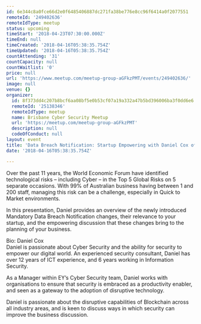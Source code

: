 ```yaml
---
id: 6e344c8a0fce66d2e0f6485406887dc271fa38be776e8cc96f6414a0f2077551
remoteId: '249402636'
remoteIdType: meetup
status: upcoming
timeStart: '2018-04-23T07:30:00.000Z'
timeEnd: null
timeCreated: '2018-04-16T05:38:35.754Z'
timeUpdated: '2018-04-16T05:38:35.754Z'
countAttending: '31'
countCapacity: null
countWaitlist: '0'
price: null
url: 'https://www.meetup.com/meetup-group-aGFkzPMT/events/249402636/'
image: null
venue: {}
organizer:
  id: 8f373dd4c207b8bcf6aa08bf5e0b53cf07a19a332a47b5bd396006ba3f0dd6e6
  remoteId: '25138346'
  remoteIdType: meetup
  name: Brisbane Cyber Security Meetup
  url: 'https://meetup.com/meetup-group-aGFkzPMT'
  description: null
  codeOfConduct: null
layout: event
title: 'Data Breach Notification: Startup Empowering with Daniel Cox of Ernst & Young'
date: '2018-04-16T05:38:35.754Z'

---
```

<p>Over the past 11 years, the World Economic Forum have identified technological risks – including Cyber – in the Top 5 Global Risks on 5 separate occasions. With 99% of Australian business having between 1 and 200 staff, managing this risk can be a challenge, especially in Quick to Market environments.</p> <p>In this presentation, Daniel provides an overview of the newly introduced Mandatory Data Breach Notification changes, their relevance to your startup, and the empowering discussion that these changes bring to the planning of your business.</p> <p>Bio: Daniel Cox<br/>Daniel is passionate about Cyber Security and the ability for security to empower our digital world. An experienced security consultant, Daniel has over 12 years of ICT experience, and 6 years working in Information Security.</p> <p>As a Manager within EY’s Cyber Security team, Daniel works with organisations to ensure that security is embraced as a productivity enabler, and seen as a gateway to the adoption of disruptive technology.</p> <p>Daniel is passionate about the disruptive capabilities of Blockchain across all industry areas, and is keen to discuss ways in which security can improve the business discussion.</p>
